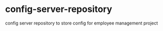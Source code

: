 # config-server-repository
config server repository to store config for employee management project
